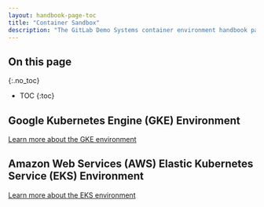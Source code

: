 ```yaml
---
layout: handbook-page-toc
title: "Container Sandbox"
description: "The GitLab Demo Systems container environment handbook pages provides an overview of how our cluster infrastructure is configured and has answers to frequently asked questions."
---
```


## On this page
{:.no_toc}

- TOC
{:toc}

## Google Kubernetes Engine (GKE) Environment

[Learn more about the GKE environment](/handbook/customer-success/demo-systems/environments/container/gke/)

## Amazon Web Services (AWS) Elastic Kubernetes Service (EKS) Environment

[Learn more about the EKS environment](/handbook/customer-success/demo-systems/environments/container/eks/)
